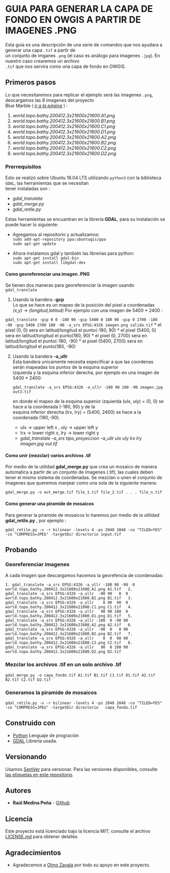 # GUIA PARA GENERAR LA CAPA DE FONDO EN OWGIS A PARTIR DE IMAGENES .PNG
Esta guía es una descripción de una serie de comandos que nos ayudara a generar una capa `.tif` a partir de  
un conjunto de imganes `.png` (el caso es análogo para imagenes `.jpg`). En nuestro caso crearemos un archivo  
`.tif` que nos servira como una capa de fondo en OWGIS.  

## Primeros pasos
Lo que necesitaremos para replicar el ejemplo será las imagenes `.png`, descargamos las 8 imagenes del proyecto  
Blue Marble ( *[ir a la página][1]* ) :

   1. _world.topo.bathy.200412.3x21600x21600.A1.png_
   2. _world.topo.bathy.200412.3x21600x21600.B1.png_
   3. _world.topo.bathy.200412.3x21600x21600.C1.png_
   4. _world.topo.bathy.200412.3x21600x21600.D1.png_
   5. _world.topo.bathy.200412.3x21600x21600.A2.png_
   6. _world.topo.bathy.200412.3x21600x21600.B2.png_
   7. _world.topo.bathy.200412.3x21600x21600.C2.png_
   8. _world.topo.bathy.200412.3x21600x21600.D2.png_

### Prerrequisitos
Esto se realizó sobre Ubuntu 16.04 LTS utilizando `python3` con la biblioteca `GDAL`, las herramientas que se necesitan  
tener instaladas son :
  
   * _gdal_translate_
   * _gdal_merge.py_
   * _gdal_retile.py_

Estas herramientas se encuantran en la librería **GDAL**, para su instalación se puede hacer lo siguiente:  
   * Agregamos al repositorio y actualizamos:  
      `sudo add-apt-repository ppa:ubuntugis/ppa`  
      `sudo apt-get update`  
   
   * Ahora instalamos gdal y también las librerias para python:  
      `sudo apt-get install gdal-bin`  
      `sudo apt-get install libgdal-dev`  

#### Como georeferenciar una imagen .PNG
Se tienen dos maneras para georeferenciar la imagen usando `gdal_translate`
   1. Usando la bandera **-gcp**  
   Lo que se hace es un mapeo de la posición del pixel a coordenadas _(x,y) -> (longitud,latitud)_
   Por ejemplo con una imagen de 5400 * 2400 :  
    
   `gdal_translate -gcp 0 0 -180 90 -gcp 5400 0 180 90 -gcp 0 2700 -180 -90 -gcp 5400 2700 180 -90 -a_srs EPSG:4326 imagen.png salida.tif`
       * el pixel (0, 0)       sera en latitud/longitud el punto(-180, 90)
       * el pixel (5400, 0)    sera en latitud/longitud el punto(180, 90)
       * el pixel (0, 2700)    sera en latitud/longitud el punto(-180, -90)
       * el pixel (5400, 2700) sera en latitud/longitud el punto(180, -90)
   
   2. Usando la bandera __-a_ullr__  
   Esta bandera unicamente necesita especificar a que las coordenas serán mapeadas los puntos de la esquina superior  
   izquierda y la esquina inferior derecha, por ejemplo en una imagen de 5400 * 2400:
   
      `gdal_translate -a_srs EPSG:4326 -a_ullr -180 90 180 -90 imagen.jpg out3.tif`  
      
      en donde el mapeo de la esquina superior izquierda (ulx, uly) = (0, 0) se hace a la coordenada (-180, 90) y de la  
      esquina      inferior derecha (lrx, lry) = (5400, 2400) se hace a la coordenada (180,-90).  
         * ulx -> upper left x , uly -> upper left y  
         * lrx -> lower right x, lry -> lower right y  
         * _gdal_translate -a_srs tipo_proyeccion -a_ullr ulx uly lrx lry imagen.jpg out.tif_  

#### Como unir (mezclar) varios archivos .tif

Por medio de la utilidad __gdal_merge.py__ que crea un mosaico de manera automatica a partir de un conjunto de imagenes (.tif), las cuales deben tener el mismo sistema de coordenadas. Se mezclan o unen el conjunto de imagenes que queremos manjear como una sola de la siguiente manera:

   `gdal_merge.py -o out_merge.tif file_1.tif file_2.tif . . . file_n.tif`

#### Como generar una piramide de mosaicos

Para generar la piramide de mosaicos lo haremos por medio de la utilidad __gdal_retile.py__ , por ejemplo :

``gdal_retile.py -v -r bilinear -levels 4 -ps 2048 2048 -co "TILED=YES" -co "COMPRESS=JPEG" -targetDir directorio input.tif``

## Probando

### Georeferenciar imagenes

   A cada imagen que descargamos hacemos la georefencia de coordenadas:  
   
 ``1. gdal_translate -a_srs EPSG:4326 -a_ullr -180 90 -90  0 world.topo.bathy.200412.3x21600x21600.A1.png A1.tif  
   2. gdal_translate -a_srs EPSG:4326 -a_ullr  -90 90   0  0 world.topo.bathy.200412.3x21600x21600.B1.png B1.tif  
   3. gdal_translate -a_srs EPSG:4326 -a_ullr    0 90  90  0 world.topo.bathy.200412.3x21600x21600.C1.png C1.tif  
   4. gdal_translate -a_srs EPSG:4326 -a_ullr   90 90 180  0 world.topo.bathy.200412.3x21600x21600.D1.png D1.tif  
   5. gdal_translate -a_srs EPSG:4326 -a_ullr -180  0 -90 90 world.topo.bathy.200412.3x21600x21600.A2.png A2.tif  
   6. gdal_translate -a_srs EPSG:4326 -a_ullr  -90  0   0 90 world.topo.bathy.200412.3x21600x21600.B2.png B2.tif  
   7. gdal_translate -a_srs EPSG:4326 -a_ullr    0  0  90 90 world.topo.bathy.200412.3x21600x21600.C2.png C2.tif  
   8. gdal_translate -a_srs EPSG:4326 -a_ullr   90  0 180 90 world.topo.bathy.200412.3x21600x21600.D2.png D2.tif``

### Mezclar los archivos .tif en un solo archivo .tif

   `gdal_merge.py -o capa_fondo.tif A1.tif B1.tif C1.tif D1.tif A2.tif B2.tif C2.tif D2.tif`
   
### Generamos la piramide de mosaicos

   `gdal_retile.py -v -r bilinear -levels 4 -ps 2048 2048 -co "TILED=YES" -co "COMPRESS=JPEG" -targetDir directorio  
    capa_fondo.tif`

## Construido con
* [Python][2] Lenguaje de progración
* [GDAL][3] Librería usada.

## Versionando

Usamos [SemVer][4] para versionar. Para las versiones disponibles, consulte  
[las etiquetas en este repositorio][5].

## Autores
* **Raúl Medina Peña** - [Github][6]

## Licencia

Este proyecto está licenciado bajo la licencia MIT; consulte el archivo [LICENSE.md](LICENSE.md) para obtener detalles

## Agradecimientos

* Agradecemos a [Olmo Zavala][7] por todo su apoyo en este proyecto.

[1]: https://visibleearth.nasa.gov/view.php?id=73909
[2]: https://www.python.org/
[3]: https://www.gdal.org/
[4]: https://semver.org/lang/es/
[5]: https://github.com/your/project/tags
[6]: https://github.com/rmedina09
[7]: https://github.com/olmozavala
